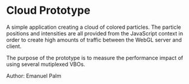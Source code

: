 Cloud Prototype
===============

A simple application creating a cloud of colored particles. The particle
positions and intensities are all provided from the JavaScript context in
order to create high amounts of traffic between the WebGL server and client.

The purpose of the prototype is to measure the performance impact of using
several mutiplexed VBOs.

Author: Emanuel Palm
